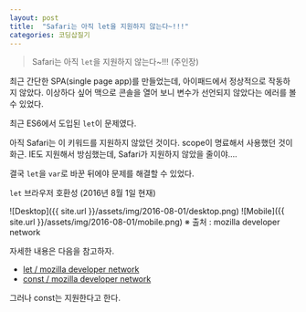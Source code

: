 ```yaml
---
layout: post
title:  "Safari는 아직 let을 지원하지 않는다~!!!"
categories: 코딩삽질기
---
```


> Safari는 아직 `let`을 지원하지 않는다~!!! (주인장)

최근 간단한 SPA(single page app)를 만들었는데, 아이패드에서 정상적으로 작동하지 않았다. 이상하다 싶어 맥으로 콘솔을 열어 보니 변수가 선언되지 않았다는 에러를 볼 수 있었다. 

최근 ES6에서 도입된 `let`이 문제였다. 

아직 Safari는 이 키워드를 지원하지 않았던 것이다. scope이 명료해서 사용했던 것이 화근. IE도 지원해서 방심했는데, Safari가 지원하지 않았을 줄이야....

결국 `let`을 `var`로 바꾼 뒤에야 문제를 해결할 수 있었다. 

`let` 브라우저 호환성 (2016년 8월 1일 현재)

![Desktop]({{ site.url }}/assets/img/2016-08-01/desktop.png)
![Mobile]({{ site.url }}/assets/img/2016-08-01/mobile.png)
※ 출처 : mozilla developer network

자세한 내용은 다음을 참고하자. 

* [let / mozilla developer network](https://developer.mozilla.org/ko/docs/Web/JavaScript/Reference/Statements/let)
* [const / mozilla developer network](https://developer.mozilla.org/ko/docs/Web/JavaScript/Reference/Statements/const)

그러나 const는 지원한다고 한다.